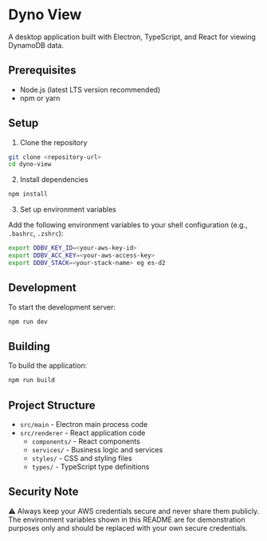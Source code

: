 # Dyno View

A desktop application built with Electron, TypeScript, and React for viewing DynamoDB data.

## Prerequisites

- Node.js (latest LTS version recommended)
- npm or yarn

## Setup

1. Clone the repository
```bash
git clone <repository-url>
cd dyno-view
```

2. Install dependencies
```bash
npm install
```

3. Set up environment variables

Add the following environment variables to your shell configuration (e.g., `.bashrc`, `.zshrc`):

```bash
export DDBV_KEY_ID=<your-aws-key-id>
export DDBV_ACC_KEY=<your-aws-access-key>
export DDBV_STACK=<your-stack-name> eg es-d2
```


## Development

To start the development server:

```bash
npm run dev
```

## Building

To build the application:

```bash
npm run build
```

## Project Structure

- `src/main` - Electron main process code
- `src/renderer` - React application code
  - `components/` - React components
  - `services/` - Business logic and services
  - `styles/` - CSS and styling files
  - `types/` - TypeScript type definitions

## Security Note

⚠️ Always keep your AWS credentials secure and never share them publicly. The environment variables shown in this README are for demonstration purposes only and should be replaced with your own secure credentials.

